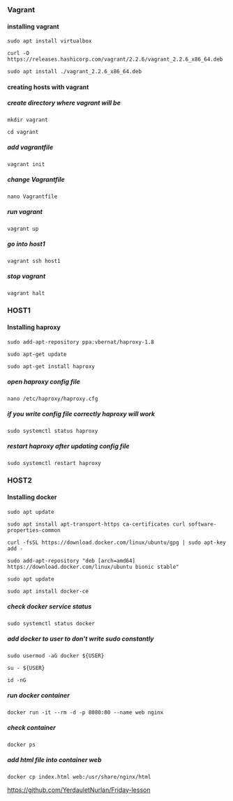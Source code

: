 ### Vagrant ###
#### installing vagrant ####
`sudo apt install virtualbox`

`curl -O https://releases.hashicorp.com/vagrant/2.2.6/vagrant_2.2.6_x86_64.deb`

`sudo apt install ./vagrant_2.2.6_x86_64.deb`

#### creating hosts with vagrant ####
##### create directory where vagrant will be #####
`mkdir vagrant`

`cd vagrant` 
##### add vagrantfile #####
`vagrant init`
##### change Vagrantfile #####
`nano Vagrantfile` 
##### run vagrant #####
`vagrant up`
##### go into host1 #####
`vagrant ssh host1`
##### stop vagrant #####
`vagrant halt`



### HOST1 ###
#### Installing haproxy ####
`sudo add-apt-repository ppa:vbernat/haproxy-1.8`

`sudo apt-get update`

`sudo apt-get install haproxy`
##### open haproxy config file #####
`nano /etc/haproxy/haproxy.cfg`
##### if you write config file correctly haproxy will work #####
`sudo systemctl status haproxy`  
##### restart haproxy after updating config file #####
`sudo systemctl restart haproxy`


### HOST2 ###
#### Installing docker ####
`sudo apt update`

`sudo apt install apt-transport-https ca-certificates curl software-properties-common`

`curl -fsSL https://download.docker.com/linux/ubuntu/gpg | sudo apt-key add -`

`sudo add-apt-repository "deb [arch=amd64] https://download.docker.com/linux/ubuntu bionic stable"`

`sudo apt update`

`sudo apt install docker-ce`
##### check docker service status #####
`sudo systemctl status docker`
##### add docker to user to don't write sudo constantly #####
`sudo usermod -aG docker ${USER}`

`su - ${USER}`

`id -nG`
##### run docker container #####
`docker run -it --rm -d -p 8080:80 --name web nginx`
##### check container #####
`docker ps`
##### add html file into container web #####
`docker cp index.html web:/usr/share/nginx/html`






https://github.com/YerdauletNurlan/Friday-lesson

